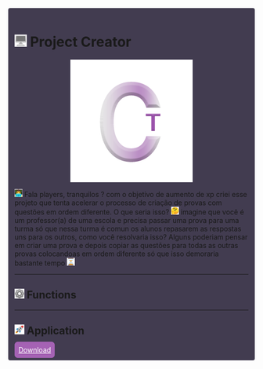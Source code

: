 <style>
    main{
        background-color: #423c50;
        border-radius: 4px;
        padding:13px;
    }
</style>

<main>
<h1><img src="to_readme\desktop.png" width="25" height="25"></img> Project Creator</h1>
<p align="center">
<img src="to_readme\logo_readme.png" align="center" ></img>
</p>
<img src="to_readme\emoji_programing.png" width="16" height="16" ><img> Fala players, tranquilos ? com o objetivo de aumento de xp criei esse projeto que tenta acelerar o processo de criação de provas com questões em ordem diferente.
O que seria isso? <img src="to_readme\duvide_emoji.png" width="16" height="16"><img> imagine que você é um professor(a) de uma escola e precisa passar uma prova para uma turma só que nessa turma é comun os alunos repasarem as respostas uns para os outros, como você resolvaria isso? Alguns poderiam pensar em criar uma prova e  depois copiar as questões para todas as outras provas colocandoas em ordem diferente só que isso demoraria bastante tempo <img src="to_readme\emoji_time.png" width="16" height="16"><img>

<hr>
<h2><img src="to_readme\config_emoji.png" width="20" height="20" ></img> Functions</h2>

<hr>
<h2><img src="to_readme\emoji_rocket.png" width="20" height="20"></img> Application</h2>

<style>
    a{
        width: 30px;
        height: 30px;
        background-color: #a562b4;
        color: #ffff;
        border-radius: 7px;
        padding: 5px;
        text-align: center;
        border: 3px solid #a562b4
    }

    a:hover{
        padding: 7px;
        color: #ffff;
        text-decoration: none;
    }

</style>
<a href="https://www.mediafire.com/file/ctlyxorjrs1zqfv/creator1.0_setup.exe/file#" download>
  Download
</a>
</main>